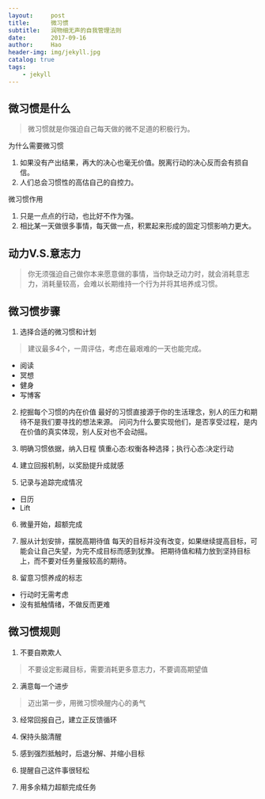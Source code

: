 ```yaml
---
layout:     post
title:      微习惯
subtitle:   润物细无声的自我管理法则
date:       2017-09-16
author:     Hao
header-img: img/jekyll.jpg
catalog: true
tags:
    - jekyll
---
```

## 微习惯是什么
> 微习惯就是你强迫自己每天做的微不足道的积极行为。

为什么需要微习惯
1. 如果没有产出结果，再大的决心也毫无价值。脱离行动的决心反而会有损自信。
2. 人们总会习惯性的高估自己的自控力。

微习惯作用
1. 只是一点点的行动，也比好不作为强。
2. 相比某一天做很多事情，每天做一点，积累起来形成的固定习惯影响力更大。

## 动力V.S.意志力

> 你无须强迫自己做你本来愿意做的事情，当你缺乏动力时，就会消耗意志力，消耗量较高，会难以长期维持一个行为并将其培养成习惯。

## 微习惯步骤

1. 选择合适的微习惯和计划
> 建议最多4个，一周评估，考虑在最艰难的一天也能完成。
- 阅读
- 冥想
- 健身
- 写博客

2. 挖掘每个习惯的内在价值
最好的习惯直接源于你的生活理念，别人的压力和期待不是我们要寻找的想法来源。
问问为什么要实现他们，是否享受过程，是内在价值的真实体现，别人反对也不会动摇。

3. 明确习惯依据，纳入日程
慎重心态:权衡各种选择；执行心态:决定行动

4. 建立回报机制，以奖励提升成就感

5. 记录与追踪完成情况
- 日历
- Lift

6. 微量开始，超额完成

7. 服从计划安排，摆脱高期待值
每天的目标并没有改变，如果继续提高目标，可能会让自己失望，为完不成目标而感到犹豫。
把期待值和精力放到坚持目标上，而不要对任务量报较高的期待。

8. 留意习惯养成的标志
- 行动时无需考虑
- 没有抵触情绪，不做反而更难

## 微习惯规则

1. 不要自欺欺人
> 不要设定影藏目标，需要消耗更多意志力，不要调高期望值

2. 满意每一个进步
> 迈出第一步，用微习惯唤醒内心的勇气

3. 经常回报自己，建立正反馈循环

4. 保持头脑清醒

5. 感到强烈抵触时，后退分解、并缩小目标

6. 提醒自己这件事很轻松

7. 用多余精力超额完成任务